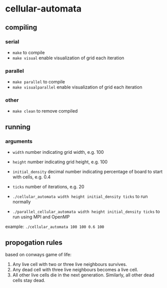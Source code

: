 # cellular-automata

## compiling

### serial

- `make` to compile
- `make visual` enable visualization of grid each iteration

### parallel

- `make parallel` to compile
- `make visualparallel` enable visualization of grid each iteration

### other

- `make clean` to remove compiled

## running

### arguments

- `width` number indicating grid width, e.g. 100
- `height` number indicating grid height, e.g. 100
- `initial_density` decimal number indicating percentage of board to start with cells, e.g. 0.4
- `ticks` number of iterations, e.g. 20

- `./cellular_automata width height initial_density ticks` to run normally
- `./parallel_cellular_automata width height initial_density ticks` to run using MPI and OpenMP

example: `./cellular_automata 100 100 0.6 100`

## propogation rules

based on conways game of life:

1. Any live cell with two or three live neighbours survives.
2. Any dead cell with three live neighbours becomes a live cell.
3. All other live cells die in the next generation. Similarly, all other dead cells stay dead.
